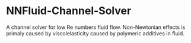 # NNFluid-Channel-Solver
A channel solver for low Re numbers fluid flow. Non-Newtonian effects is primaly caused by viscolelasticity caused by polymeric additives in fluid.
